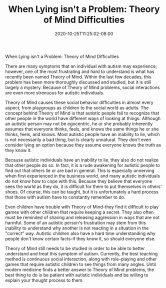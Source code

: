 ﻿---
title: "When Lying isn't a Problem: Theory of Mind Difficulties"
date: 2020-10-25T11:25:02-08:00
description: "Text Tips for Web Success"
featured_image: "/images/Text.jpg"
tags: ["Text"]
---

When Lying isn't a Problem: Theory of Mind Difficulties

There are many symptoms that an individual with autism may experience; however, one of the most frustrating and hard to understand is what has recently been named Theory of Mind. Within the last few decades, this problem has been more thoroughly discussed and studied, but it is still largely a mystery. Because of Theory of Mind problems, social interactions are even more strenuous for autistic individuals.

Theory of Mind causes these social behavior difficulties in almost every aspect, from playgroups as children to the social world as adults. The concept behind Theory of Mind is that autistic people fail to recognize that other people in the world have different ways of looking at things. Although an autistic person may not be egocentric, he or she probably inherently assumes that everyone thinks, feels, and knows the same things he or she thinks, feels, and knows. Most autistic people have an inability to lie, which is not necessarily a bad thing, but is clearly unnatural. They don't even consider lying an option because they assume everyone knows the truth as they know it.

Because autistic individuals have an inability to lie, they also do not realize that other people do so. In fact, it is a rude awakening for autistic people to find out that others lie or are bad in general. This is especially unnerving when first experienced in the business world, and many autistic individuals do not know how to cope with this. Because they believe that everyone sees the world as they do, it is difficult for them to put themselves in others' shoes. Of course, this can be taught, but it is unfortunately a hard process that those with autism have to constantly remember to do. 

Even children have trouble with Theory of Mind-they find it difficult to play games with other children that require keeping a secret. They also often must be reminded of sharing and releasing aggression in ways that are not harmful. Some of an autistic person's frustration may stem from this inability to understand why another is not reacting in a situation in the "correct" way. Autistic children also have a hard time understanding why people don't know certain facts-if they know it, so should everyone else.

Theory of Mind still needs to be studied in order to be able to better understand and treat this symptom of autism. Currently, the best teaching method is continuous social interaction, along with role-playing and other games that require autistic children to see things from many angles. Until modern medicine finds a better answer to Theory of Mind problems, the best thing to do is be patient with autistic individuals and be willing to explain your thought process to them. 

